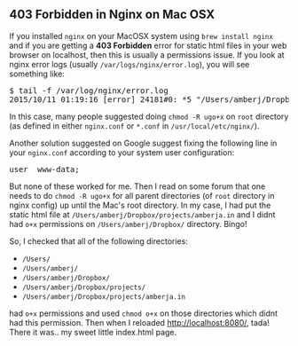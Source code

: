 ## 403 Forbidden in Nginx on Mac OSX

If you installed `nginx` on your MacOSX system using `brew install nginx` and if you are getting a **403 Forbidden** error for static html files in your web browser on localhost, then this is usually a permissions issue. If you look at nginx error logs (usually `/var/logs/nginx/error.log`), you will see something like:

<div class=terminal><pre>
$ tail -f /var/log/nginx/error.log 
2015/10/11 01:19:16 [error] 24181#0: *5 "/Users/amberj/Dropbox/projects/amberja.in/index.html" is forbidden (13: Permission denied), client: 127.0.0.1, server: localhost, request: "GET / HTTP/1.1", host: "localhost:8080"</pre></div>

In this case, many people suggested doing `chmod -R ugo+x` on `root` directory (as defined in either `nginx.conf` or `*.conf` in `/usr/local/etc/nginx/`).

Another solution suggested on Google suggest fixing the following line in your `nginx.conf` according to your system user configuration:
<pre>user  www-data;</pre>

But none of these worked for me. Then I read on some forum that one needs to do `chmod -R ugo+x` for all parent directories (of `root` directory in nginx config) up until the Mac's root directory. In my case, I had put the static html file at `/Users/amberj/Dropbox/projects/amberja.in` and I didnt had `o+x` permissions on `/Users/amberj/Dropbox/` directory. Bingo!

So, I checked that all of the following directories:

* `/Users/`
* `/Users/amberj/`
* `/Users/amberj/Dropbox/`
* `/Users/amberj/Dropbox/projects/`
* `/Users/amberj/Dropbox/projects/amberja.in`

had `o+x` permissions and used `chmod o+x` on those directories which didnt had this permission. Then when I reloaded [http://localhost:8080/](http://localhost:8080/), tada! There it was.. my sweet little index.html page.
